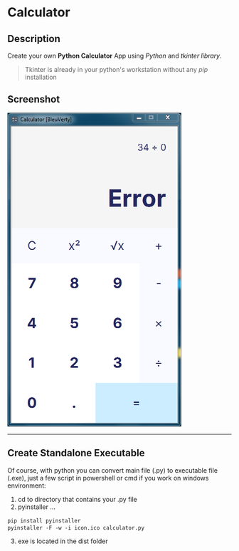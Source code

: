 # Calculator
## Description
Create your own **Python Calculator** App using *Python* and *tkinter library*.

> Tkinter is already in your python's workstation without any *pip* installation

## Screenshot
![Calculator Error App](calculator-error.png)

---

## Create Standalone Executable
Of course, with python you can convert main file (.py) to executable file (.exe), just a few script in powershell or cmd if you work on windows environment:
1. cd to directory that contains your .py file
2. pyinstaller ...

```shell
pip install pyinstaller
pyinstaller -F -w -i icon.ico calculator.py
```
3. exe is located in the dist folder
